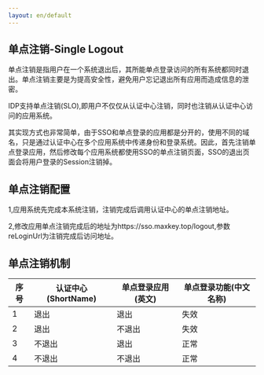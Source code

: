 ```yaml
---
layout: en/default
---
```

<h2>单点注销-Single Logout</h2>
	
单点注销是指用户在一个系统退出后，其所能单点登录访问的所有系统都同时退出。单点注销主要是为提高安全性，避免用户忘记退出所有应用而造成信息的泄密。
    	
    	
IDP支持单点注销(SLO),即用户不仅仅从认证中心注销，同时也注销从认证中心访问的应用系统。	
		
		
其实现方式也非常简单，由于SSO和单点登录的应用都是分开的，使用不同的域名，只是通过认证中心在多个应用系统中传递身份和登录系统。因此，首先注销单点登录应用，然后修改每个应用系统都使用SSO的单点注销页面，SSO的退出页面会将用户登录的Session注销掉。
		
<h2>单点注销配置</h2>
		
1,应用系统先完成本系统注销，注销完成后调用认证中心的单点注销地址。
		
		
2,修改应用单点注销完成后的地址为https://sso.maxkey.top/logout,参数reLoginUrl为注销完成后访问地址。
		

<h2>单点注销机制</h2>
<table border="0" class="table table-striped table-bordered ">
<thead>
	<th >序号</th><th>认证中心(ShortName)</th><th>单点登录应用(英文)</th><th>单点登录功能(中文名称)</th>
</thead>
<tbody>
	<tr>
		<td>1</td>
		<td>退出</td>
		<td>退出</td>
		<td>失效</td>
	</tr>
	<tr>
		<td>2</td>
		<td>退出</td>
		<td>不退出</td>
		<td>失效</td>
	</tr>
	<tr>
		<td>3</td>
		<td>不退出</td>
		<td>退出</td>
		<td>正常</td>
	</tr>
	<tr>
		<td>4</td>
		<td>不退出</td>
		<td>不退出</td>
		<td>正常</td>
	</tr>
</tbody>
</table>
    